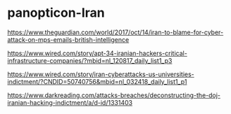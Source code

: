 # panopticon-Iran

https://www.theguardian.com/world/2017/oct/14/iran-to-blame-for-cyber-attack-on-mps-emails-british-intelligence

https://www.wired.com/story/apt-34-iranian-hackers-critical-infrastructure-companies/?mbid=nl_120817_daily_list1_p3

https://www.wired.com/story/iran-cyberattacks-us-universities-indictment/?CNDID=50740756&mbid=nl_032418_daily_list1_p1

https://www.darkreading.com/attacks-breaches/deconstructing-the-doj-iranian-hacking-indictment/a/d-id/1331403
